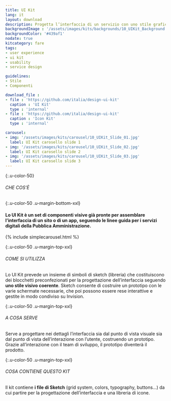 ```yaml
---
title: UI Kit
lang: it
layout: download
description: Progetta l’interfaccia di un servizio con uno stile grafico semplice e coerente
backgroundImage : '/assets/images/kits/backgrounds/10_UIKit_Background.png'
backgroundColor: '#439af1'
nodate: true
kitcategory: fare
tags:
- user experience
- ui kit
- usability
- service design

guidelines:
- Stile
- Componenti

download_file :
- file : 'https://github.com/italia/design-ui-kit'
  caption : 'UI Kit'
  type : 'internal'
- file : 'https://github.com/italia/design-ui-kit'
  caption : 'Icon Kit'
  type : 'internal'

carousel:
- img: '/assets/images/kits/carousel/10_UIKit_Slide_01.jpg'
  label: UI Kit carosello slide 1
- img: '/assets/images/kits/carousel/10_UIKit_Slide_02.jpg'
  label: UI Kit carosello slide 2
- img: '/assets/images/kits/carousel/10_UIKit_Slide_03.jpg'
  label: UI Kit carosello slide 3
---
```


{:.u-color-50}
###### CHE COS’È

{:.u-color-50 .u-margin-bottom-xxl}
#### Lo UI Kit è un set di componenti visive già pronte per assemblare l’interfaccia di un sito o di un app, seguendo le linee guida per i servizi digitali della Pubblica Amministrazione.
{% include simplecarousel.html  %}

{:.u-color-50 .u-margin-top-xxl}
###### COME SI UTILIZZA
Lo UI Kit prevede un insieme di simboli di sketch (libreria) che costituiscono dei blocchetti preconfezionati per la progettazione dell’interfaccia seguendo **uno stile visivo coerente**. Sketch consente di costruire un prototipo con le varie schermate necessarie, che poi possono essere rese interattive e gestite in modo condiviso su Invision.


{:.u-color-50 .u-margin-top-xxl}
###### A COSA SERVE
Serve a progettare nei dettagli l’interfaccia sia dal punto di vista visuale sia dal punto di vista dell’interazione con l’utente, costruendo un prototipo. Grazie all’interazione con il team di sviluppo, il prototipo diventerà il prodotto.

{:.u-color-50 .u-margin-top-xxl}
###### COSA CONTIENE QUESTO KIT
Il kit contiene **i file di Sketch** (grid system, colors, typography, buttons…) da cui partire per la progettazione dell’interfaccia e una libreria di icone.

